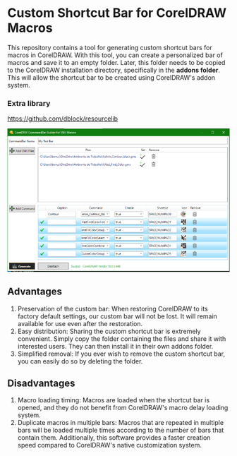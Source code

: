 # Custom Shortcut Bar for CorelDRAW Macros
This repository contains a tool for generating custom shortcut bars for macros in CorelDRAW. With this tool, you can create a personalized bar of macros and save it to an empty folder. Later, this folder needs to be copied to the CorelDRAW installation directory, specifically in the **addons folder**. This will allow the shortcut bar to be created using CorelDRAW's addon system.

### Extra library
https://github.com/dblock/resourcelib

![PrintScreen 01](print.PNG)

## Advantages

1. Preservation of the custom bar: When restoring CorelDRAW to its factory default settings, our custom bar will not be lost. It will remain available for use even after the restoration.
2. Easy distribution: Sharing the custom shortcut bar is extremely convenient. Simply copy the folder containing the files and share it with interested users. They can then install it in their own addons folder.
3. Simplified removal: If you ever wish to remove the custom shortcut bar, you can easily do so by deleting the folder.

## Disadvantages

1. Macro loading timing: Macros are loaded when the shortcut bar is opened, and they do not benefit from CorelDRAW's macro delay loading system.
2. Duplicate macros in multiple bars: Macros that are repeated in multiple bars will be loaded multiple times according to the number of bars that contain them.
Additionally, this software provides a faster creation speed compared to CorelDRAW's native customization system.